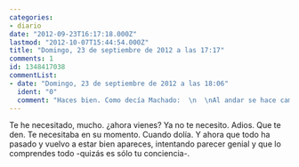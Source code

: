 ```yaml
---
categories:
- diario
date: "2012-09-23T16:17:18.000Z"
lastmod: "2012-10-07T15:44:54.000Z"
title: "Domingo, 23 de septiembre de 2012 a las 17:17"
comments: 1
id: 1348417038
commentList:
- date: "Domingo, 23 de septiembre de 2012 a las 18:06"
  ident: "0"
  comment: "Haces bien. Como decía Machado:  \n  \nAl andar se hace camino  \ny al volver la vista atrás  \nse ve la senda que nunca  \nse ha de volver a pisar."
---
```


Te he necesitado, mucho. ¿ahora vienes? Ya no te necesito. Adios. Que te den. Te necesitaba en su momento. Cuando dolía. Y ahora que todo ha pasado y vuelvo a estar bien apareces, intentando parecer genial y que lo comprendes todo -quizás es sólo tu conciencia-.